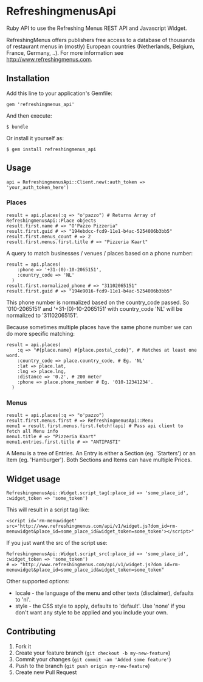 # RefreshingmenusApi

Ruby API to use the Refreshing Menus REST API and Javascript Widget.

RefreshingMenus offers publishers free access to a database of thousands of restaurant menus in (mostly) European countries (Netherlands, Belgium, France, Germany, ..). For more information see http://www.refreshingmenus.com.

## Installation

Add this line to your application's Gemfile:

    gem 'refreshingmenus_api'

And then execute:

    $ bundle

Or install it yourself as:

    $ gem install refreshingmenus_api

## Usage

    api = RefreshingmenusApi::Client.new(:auth_token => 'your_auth_token_here')

### Places

    result = api.places(:q => "o'pazzo") # Returns Array of RefreshingmenusApi::Place objects
    result.first.name # => "O'Pazzo Pizzeria"
    result.first.guid # => "194ebdcc-fcd9-11e1-b4ac-5254006b3bb5"
    result.first.menus_count # => 2
    result.first.menus.first.title # => "Pizzeria Kaart" 

A query to match businesses / venues / places based on a phone number:

    result = api.places(
        :phone => '+31-(0)-10-2065151',
        :country_code => 'NL'
      )
    result.first.normalized_phone # => "31102065151"
    result.first.guid # => "194e9016-fcd9-11e1-b4ac-5254006b3bb5"

This phone number is normalized based on the country_code passed. So '010-2065151' and '+31-(0)-10-2065151' with country_code 'NL' will be normalized to '31102065151'.

Because sometimes multiple places have the same phone number we can do more specific matching:

    result = api.places(
        :q => "#{place.name} #{place.postal_code}", # Matches at least one word.
        :country_code => place.country_code, # Eg. 'NL'
        :lat => place.lat,
        :lng => place.lng,
        :distance => '0.2', # 200 meter
        :phone => place.phone_number # Eg. '010-12341234'. 
      )

### Menus

    result = api.places(:q => "o'pazzo")
    result.first.menus.first # => RefreshingmenusApi::Menu 
    menu1 = result.first.menus.first.fetch!(api) # Pass api client to fetch all Menu info
    menu1.title # => "Pizzeria Kaart"
    menu1.entries.first.title # => "ANTIPASTI"

A Menu is a tree of Entries. An Entry is either a Section (eg. 'Starters') or an Item (eg. 'Hamburger').
Both Sections and Items can have multiple Prices.

## Widget usage

    RefreshingmenusApi::Widget.script_tag(:place_id => 'some_place_id', :widget_token => 'some_token')

This will result in a script tag like:

    <script id='rm-menuwidget' src='http://www.refreshingmenus.com/api/v1/widget.js?dom_id=rm-menuwidget&place_id=some_place_id&widget_token=some_token'></script>"

If you just want the src of the script use:

    RefreshingmenusApi::Widget.script_src(:place_id => 'some_place_id', :widget_token => 'some_token')
    # => "http://www.refreshingmenus.com/api/v1/widget.js?dom_id=rm-menuwidget&place_id=some_place_id&widget_token=some_token"

Other supported options:

* locale - the language of the menu and other texts (disclaimer), defaults to 'nl'.
* style - the CSS style to apply, defaults to 'default'. Use 'none' if you don't want any style to be applied and you include your own.

## Contributing

1. Fork it
2. Create your feature branch (`git checkout -b my-new-feature`)
3. Commit your changes (`git commit -am 'Added some feature'`)
4. Push to the branch (`git push origin my-new-feature`)
5. Create new Pull Request
